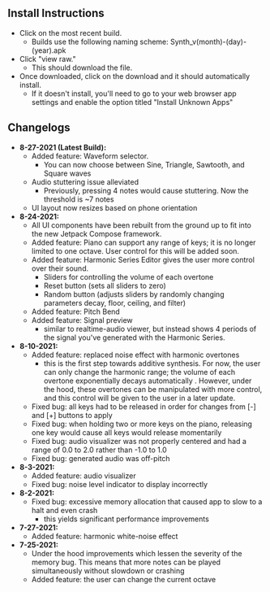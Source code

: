 ## Install Instructions
- Click on the most recent build. 
  - Builds use the following naming scheme: Synth_v(month)-(day)-(year).apk
- Click "view raw." 
  - This should download the file. 
- Once downloaded, click on the download and it should automatically install. 
  - If it doesn't install, you'll need to go to your web browser app settings and enable the option titled "Install Unknown Apps"


## Changelogs 
- **8-27-2021 (Latest Build):**
  - Added feature: Waveform selector.
    - You can now choose between Sine, Triangle, Sawtooth, and Square waves
  - Audio stuttering issue alleviated
    - Previously, pressing 4 notes would cause stuttering. Now the threshold is ~7 notes
  - UI layout now resizes based on phone orientation
- **8-24-2021:**
  - All UI components have been rebuilt from the ground up to fit into the new Jetpack Compose framework. 
  - Added feature: Piano can support any range of keys; it is no longer limited to one octave. User control for this will be added soon.
  - Added feature: Harmonic Series Editor gives the user more control over their sound.
    - Sliders for controlling the volume of each overtone
    - Reset button (sets all sliders to zero)
    - Random button (adjusts sliders by randomly changing parameters decay, floor, ceiling, and filter)
  - Added feature: Pitch Bend
  - Added feature: Signal preview
    - similar to realtime-audio viewer, but instead shows 4 periods of the signal you've generated with the Harmonic Series. 
- **8-10-2021:**
  - Added feature: replaced noise effect with harmonic overtones
    - this is the first step towards additive synthesis. For now, the user can only change the harmonic range; the volume of each overtone exponentially decays automatically . However, under the hood, these overtones can be manipulated with more control, and this control will be given to the user in a later update. 
  - Fixed bug: all keys had to be released in order for changes from [-] and [+] buttons to apply 
  - Fixed bug: when holding two or more keys on the piano, releasing one key would cause all keys would release momentarily
  - Fixed bug: audio visualizer was not properly centered and had a range of 0.0 to 2.0 rather than -1.0 to 1.0
  - Fixed bug: generated audio was off-pitch
- **8-3-2021:**
  - Added feature: audio visualizer 
  - Fixed bug: noise level indicator to display incorrectly
- **8-2-2021:**
  - Fixed bug: excessive memory allocation that caused app to slow to a halt and even crash
    - this yields significant performance improvements
- **7-27-2021:**
  - Added feature: harmonic white-noise effect
- **7-25-2021:**
  - Under the hood improvements which lessen the severity of the memory bug. This means that more notes can be played simultaneously without slowdown or crashing
  - Added feature: the user can change the current octave
